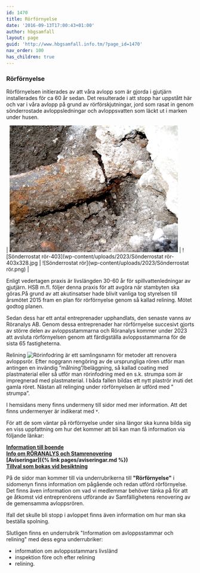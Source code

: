 ```yaml
---
id: 1470
title: Rörförnyelse
date: '2016-09-13T17:00:43+01:00'
author: hbgsamfall
layout: page
guid: 'http://www.hbgsamfall.info.tm/?page_id=1470'
nav_order: 100
has_children: true
---
```


### Rörförnyelse  

Rörförnyelsen initierades av att våra avlopp som är gjorda i gjutjärn installerades för ca 60 år sedan. Det resulterade i att stopp har uppstått här och var i våra avlopp på grund av rörförskjutningar, jord som rasat in genom sönderrostade avloppsledningar och avloppsvatten som läckt ut i marken under husen. 

| ![Rörförskjutning](/wp-content/uploads/2023/Rörförskjutning.jpg) | ![Sönderrostat rör-403](wp-content/uploads/2023/Sönderrostat rör-403x328.jpg | ![Sönderrostat rör](wp-content/uploads/2023/Sönderrostat rör.png) | 

Enligt vedertagen praxis är livslängden 30-60 år för spillvattenledningar av gjutjärn. HSB m.fl. följer denna praxis för att avgöra när stambyten ska göras.På grund av att akutinsatser hade blivit vanliga tog styrelsen till årsmötet 2015 fram en plan för rörförnyelse genom så kallad relining. Mötet godtog planen. 

Sedan dess har ett antal entreprenader upphandlats, den senaste vanns av Röranalys AB. Genom dessa entreprenader har rörförnyelse succesivt gjorts av större delen av avloppsstammarna och Röranalys kommer under 2023 att avsluta rörförnyelsen genom att färdigställa avloppsstammarna för de sista 65 fastigheterna. 

Relining
![Rörinfodring](/wp-content/uploads/2023/Rörinfodring.PNG) 
är ett samlingsnamn för metoder att renovera avloppsrör. Efter noggrann rengöring av de ursprungliga rören utför man antingen en invändig ”målning”/beläggning, så kallad coating med plastmaterial eller så utför man rörinfodring med en s.k. strumpa som är impregnerad med plastmaterial. I båda fallen bildas ett nytt plaströr inuti det gamla röret. Nästan all relinging under rörförnyelsen är utförd med ” strumpa”. 


I hemsidans meny finns undermeny till sidor med mer information. Att det finns undermenyer är indikerat med ˅. 

För att de som väntar på rörförnyelse under sina längor ska kunna bilda sig en viss uppfattning om hur det kommer att bli kan man få information via följande länkar:

**[Information till boende](/wp-content/uploads/2022/03/Etapp-5-Information-till-boende.pdf)  
[Info om RÖRANALYS och Stamrenovering](/wp-content/uploads/2018/06/stamrenoveringhässelbygårds-samfällighetsförening-folder.pdf)   
[Aviseringar]({% link pages/aviseringar.md %})  
[Tillval som bokas vid besiktning](/wp-content/uploads/2022/Beställningsavi.pdf)** 

På de sidor man kommer till via underrubrikerna till **"Rörförnyelse"** i sidomenyn finns information om pågående och redan utförd rörförnyelse. Det finns även information om vad vi medlemmar behöver tänka på för att ge åtkomst vid entreprenörens utförande av Samfällighetens renovering av de gemensamma avloppsrören.

Ifall det skulle bli stopp i avloppet finns även information om hur man ska beställa spolning.

Slutligen finns en underrubrik "Information om avloppsstammar och relining" med dess egna underrubriker:
- information om avloppsstammars livsländ
- inspektion före och efter relining
- relining.
